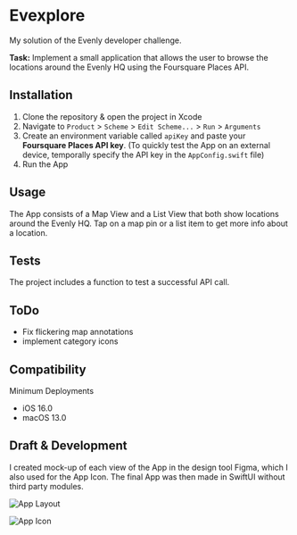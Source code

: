 # Evexplore

My solution of the Evenly developer challenge.

**Task:** Implement a small application that allows the user to browse the locations around the Evenly HQ using the Foursquare Places API.

## Installation

1. Clone the repository & open the project in Xcode
2. Navigate to `Product` > `Scheme` > `Edit Scheme...` > `Run` > `Arguments`
3. Create an environment variable called `apiKey` and paste your **Foursquare Places API key**. (To quickly test the App on an external device, temporally specify the API key in the `AppConfig.swift` file)
4. Run the App

## Usage
The App consists of a Map View and a List View that both show locations around the Evenly HQ. Tap on a map pin or a list item to get more info about a location.

## Tests
The project includes a function to test a successful API call.

## ToDo
- Fix flickering map annotations
- implement category icons

## Compatibility
Minimum Deployments
- iOS 16.0
- macOS 13.0

## Draft & Development
I created mock-up of each view of the App in the design tool Figma, which I also used for the App Icon. The final App was then made in SwiftUI without third party modules.

![App Layout](https://github.com/ppauel/evexplore/assets/82803315/fc3c3d1b-4481-493e-87cb-bbef138f8cc8)

![App Icon](https://github.com/ppauel/evexplore/assets/82803315/3626944a-1162-4a74-b54d-b96814227b6d)
